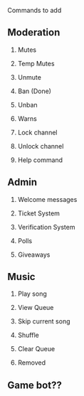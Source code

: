 Commands to add

## Moderation

 1. Mutes 

 2. Temp Mutes

 3. Unmute

 4. Ban (Done)

 5. Unban

 6. Warns

 7. Lock channel

 8. Unlock channel

 9. Help command

 ## Admin 

 1. Welcome messages

 2. Ticket System

 3. Verification System

 4. Polls

 5. Giveaways

 ## Music

 1. Play song

 2. View Queue

 3. Skip current song

 4. Shuffle

 5. Clear Queue

 6. Removed

 ## Game bot?? 
